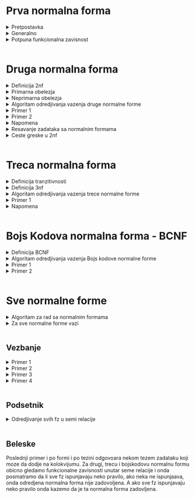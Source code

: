 # Prva normalna forma 

<details>
  
  <summary> Pretpostavka </summary>
  
  </br>

  - Predpostavljamo da **uvek vazi**
  - Uglavnom ne dolaze zadaci koji ne ispunjavaju ovaj uslov, osim ako nije naznaceno da je neko obelezje skup, slog ili tako nesto

</details>

<details>
  
  <summary> Generalno </summary> <br>

Za sve ostale normalne forme (druga,treca,BK) obicno prvo ***gledamo sve funckionalne zavisnosti*** i da li one ispunjavaju neka pravila, ako **sve** ispunjavaju neka pravila onda je zadovoljena normalna forma u suprotnom nije
  
  </details>
  
<details>
  <summary> Potpuna funkcionalna zavisnost </summary> <br>
  
  Funckionalna zavisnost X->A je **POTPUNA** ako ne postoji podskup od X koji isto odredjuje A
  
</details> <br>

# Druga normalna forma 

<details>
  <summary> Definicija 2nf </summary> <br>
  
![image](https://user-images.githubusercontent.com/45834270/98717036-d45a1880-238c-11eb-8c75-0c0211ccfd71.png)

  
</details>

<details>
  
  <summary> Primarna obelezja </summary> <br>

  - **PRIMARNA** obelezja su obelezja koja pripadaju bilo kom kljucu [mozemo imati vise kljuceva]
  - U literaturi se **primarna** obelezja oznacavaju sa skracenicom **KPR** . 

</details>

<details>
  <summary> Neprimarna obelezja </summary> <br>
  
  - **NEPRIMARNA** obelezja su ona obelezja koja ne pripadaju ni jednom kljucu
  - odnosno, ona obelezja koja se nalaze sa desne strane funkcionalne zavisnosti 
  
</details>

<details>
  <summary> Algoritam odredjivanja vazenja druge normalne forme </summary> <br>
  
### Tumacenje definicije

  - Nadjemo kljuceve i posmatramo sva obelezja koja postoje u kljucu, odnosno sva obelezja podelimo u  **PRIMARNA**(pripadaju barem jednom kljucu) i **NEPRIMARNA** (ne pripadaju ni jednom kljucu)
  - Potom uzmemo bilo koje neprimarno obelezje A ( ne pripada ni jednom kljucu) i uzmemo bilo koji kljuc X
  - Znamo da svaki kljuc sigurno funkcionalno odredjuje svako obelezje a samim tim i svako ne primarno obelezje,
  - Stoga, kljuc X sigurno odredjuje neprimarno obelezje A 
  - Ali ako posmatramo svaki moguci podskup od X-a, recimo podskup Y, znamo sigurno da ne vazi da podskup kljuca odredjuje A

### Ukratko

Iteriramo i proveravamo da li su sve funkcionalne zavisnosti **POTPUNE**, ako nadjemo neku koja nije znaci ne ispunjava uslov Druge normalne forme.
  
</details>

<details>
  <summary> Primer 1 </summary> <br>
  
![image](https://user-images.githubusercontent.com/45834270/98703503-d9629c00-237b-11eb-9fb1-44dd916a5b56.png)

  - dve funkcionalne zavisnosti: BRI -> PRZ + IME + BPI, OZP -> NAP
  - primarna obelezja su: BRI, OZP
  - neprimarna obelezja su: svi ostali

![image](https://user-images.githubusercontent.com/45834270/98704339-d320ef80-237c-11eb-8bed-1f082b0fc0bf.png)

  - Mozemo primetiti nepotpunu funkcionalnu zavisnost BRI + OZP -> NAP jer podskup skupa BRI + OZP je recimo OZP za kojeg vazi da odredju NAP 
  - Zbog ove nepotpune funkcionalne zavisnosti, mozemo reci da ova sema relacije nije u drugoj normalnoj formi 
  
</details>

<details>
  <summary> Primer 2 </summary> <br>
  
![image](https://user-images.githubusercontent.com/45834270/98706787-8ee31e80-237f-11eb-91fa-731b5c34c0fd.png)

![image](https://user-images.githubusercontent.com/45834270/98706859-a3bfb200-237f-11eb-8996-efc6b8735df9.png)

 
</details>

<details>
  <summary> Napomena </summary> <br>
  
  - Kada bismo uzeli **svaku funkcionalnu zavisnost** koja postoji u semi relacije ona bi **morala** da bude **POTPUNA** ( od kljuca ka nekom neprimarnom obelezju ). 
  - Ako **nemamo ni jednu funkcionalnu zavisnost** onda je normalna forma **ZADOVOLJENA**
  - Ako imamo situaciju da svaki kljuc ima samo **jedno obelezje**, znamo odma da je druga normalna forma **ZADOVOLJENA**, jer svaki kljuc ce odredjivati svako neprimarno obelezje, a ne postoje podskupovi kljuca, msm jedini podskup kljuca bi bio *prazna skup*
  
</details>

<details>
  <summary> Resavanje zadataka sa normalnim formama </summary> <br>

### Generalno resavanje zadataka sa nf

  - iz seme relacije izvlacimo funkcionalne zavisnosti koje unutra postoje, pa imamo semu relacije, obelezja i funkcionalne zavisnosti 
  - prvo **nadjemo kljuc**
  - **razvajamo primarna i neprimarna obelezja**
  - gledamo koju normalnu formu proveravamo, ako je recimo u drugoj normalnoj formi, moramo dati argumentaciju zasto je u drugoj normalnoj formi
    - U 2nf je jer ne postoje funkcionalne zavisnosti 
    - U 2nf je jer je kljuc prost i ne postoje potskupovi kljuca(a samim tim nije moguce da postoji nepotupna fz)
    - Nije u 2nf ako nadjemo kontra primer zbog kog nije u 2nf
    - U 2nf je jer smo proverili svaki moguci podskup svakog kljuca ka svakom neprimarnom obelezju i sve fz kljuca ka neprimarnom obelezju su potpune
    
</details>

<details>
  <summary> Ceste greske u 2nf </summary> <br>
  
  - Kolege krenu da proveravaju pravila za sva obelezja, dok kod 2nf se kaze da se pravilo odnosi samo na **NEPRIMARNA** obelezja sa desne strane funkcionalnih zavisnosti
  
</details> <br>
  
# Treca normalna forma 

<details>
  <summary> Definicija tranzitivnosti </summary> <br>
  
![image](https://user-images.githubusercontent.com/45834270/98717624-99a4b000-238d-11eb-9a70-d3736686416c.png)

### Tumacenje

  - X->A nije tranzitivno ukoliko ne postoji bar jedna od dve grane (X-> Y grana i Y->A grana) ili ukoliko postoji grana Y->X
  
</details>

<details>
  <summary> Definicija 3nf </summary> <br>
  
### Definicija

![image](https://user-images.githubusercontent.com/45834270/98718216-6e6e9080-238e-11eb-92c3-ca73cfbd09c3.png)

### Tumacenje definicije
  - samo za **NEPRIMARNA** obelezja koja ne pripadaju ni jednom kljucu(nalaze se sa desne strane funkcionalne zavisnosti), kada uzmemo bilo koji kljuc, sada ce kljuc sigurno odredjivati to obelezje (znaci sigurno vazi X->A)
  - ukoliko postoji neko Y, tako da Y->A nije trivijalna fz (posto je X kljuc, X ce sigurno odredjivati i Y) onda sigurno mora vaziti da Y odredjuje X (tada je Y neki nadskup kljuca) 
  
</details>

<details>
  <summary> Algoritam odredjivanja vazenja trece normalne forme  </summary> <br>
  
Najlakse se proverava na sledeci nacin:

  - posmatramo sve funckionalne zavisnosti koje imamo  u skupu
  - gledamo da li se desava situacija da je negde sa desne strane neko neprimarno obelezje a sa leve strane nesto sto 
funkcionalno ne odredjuje ni jedan kljuc
  - ako imamo tu situaciju to definitivno znaci da imamo neku tranzitivnu FZ od kljuca ka nekom neprimarnom obelezju

</details>

<details>
  <summary> Primer 1 </summary> <br>

![image](https://user-images.githubusercontent.com/45834270/98723485-bc859300-2392-11eb-9385-f1d933efe99c.png)

  - kljuc seme je: OZN 
  - posto kljuc ima jedno obelezje, zakljucujemo da su sva **neprimarna** obelezja u **potpunoj** fz u odnosu na svaki kljuc (zbog toga je zadovoljena 2nf)
  - a posto postoji **tranzitivna fz** od **kljuca** do **neprimarnog** obelezja, srusili smo 3nf, jer da bi srusili 3nf, dovoljno je samo jedan kontra primer (bas kao ovaj) koji pokazuje **tranzitivnost** od **kljuca** ka **neprimarnom** obelezju

</details>

<details>
  <summary> Napomena </summary> <br>

  - Za 3nf nemamo neku precicu kao kod 2nf gde cim vidimo da kljuc ima jedno obelezje mi zakljucujemo da su sva **neprimarna** obelezja u **potpunoj** fz u odnosu na svaki kljuc
  - Najbolje za 3nf je da nadjemo *kontra primer* koji pokazuje **tranzitivnost** od **kljuca** ka **neprimarnom** obelezju i kazemo da zbog tog kontra primera, 3nf nije zadovoljena 
  - Ako imamo situaciju da nemamo neprimarna obelezja, samim tim nemamo tranzitivnost iz kljuca u neprimarno obelezje jer ga nema, te zakljucujemo da ako **nemamo neprimarno obelezje**, **zadovoljena** je 3nf
  - Ako imamo situaciju da **ne postoje funkcionalne zavisnosti**(trivijalne ne gledamo) onda je sigurno **zadovoljena** 3nf

</details> <br>

# Bojs Kodova normalna forma - BCNF

<details> 
  <summary> Definicija BCNF </summary> <br>
  
![image](https://user-images.githubusercontent.com/45834270/98741568-2dd23f80-23ad-11eb-8546-78e05a493934.png)

### Tumacenje definicije

  - uzmemo **bilo koji** atribut
  - posmatramo **bilo koji** skup obelezja Y, tako da Y ne sadrzi A
  - u koliko postoji neka ne trivijalna fz Y->A onda postoji neki kljuc koji je podskup leve strane(podskup Y-a)

U zavisnosti od 3nf, BCNF je strozija bas zbog toga sto je rec o **bilo kom atributu** a ne samo o **neprimarnom atributu**
  
</details>

<details>
  
  <summary> Algoritam odredjivanja vazenja Bojs kodove normalne forme </summary> <br>
  
  - Svaka netrivijalna FZ **bilo kog atributa** mora da sadrzi kljuc sa leve strane

</details>

<details>
  <summary> Primer 1 </summary> <br>
  
![image](https://user-images.githubusercontent.com/45834270/98748945-04b8ab80-23bb-11eb-8b6c-05afc1820a09.png)

</details>

<details>
  <summary> Primer 2 </summary><br>
  
![image](https://user-images.githubusercontent.com/45834270/98749286-97f1e100-23bb-11eb-9d3f-947caed63861.png)
</details>


<br>


# Sve normalne forme

<details>
  <summary> Algoritam za rad sa normalnim formama </summary> <br>
  
  - [0 korak]: Nadjemo kljuceve i posmatramo sva obelezja koja postoje u kljucu, odnosno sva obelezja podelimo u  **PRIMARNA**(pripadaju barem jednom kljucu) i **NEPRIMARNA** (ne pripadaju ni jednom kljucu)
  - [1 korak]:
  - [2 korak]:
  - [3 korak]:
  
</details>
  
<details>
  <summary> Za sve normalne forme vazi </summary> <br>
  
  - **Sema BP** (CELA BAZA PODATAKA) je u nekoj od normalnih formi ako su **sve seme relacija** u nekoj od normalnih formi. 
  - Ako posmatramo 'redosled' normalnih formi [1nf, 2nf, 3nf, bcnf, 4nf, ...] znamo da ako vazi recimo 3nf, mora da vazi 1nf i 2nf, odnosno ako vazi jedna normalna forma, sve one pre nje moraju da vaze
   moze
     
</details> <br>

## Vezbanje

<details>
  <summary> Primer 1 </summary> <br>
  
#### Zadatak

![image](https://user-images.githubusercontent.com/45834270/98749985-29158780-23bd-11eb-9a5f-17b80bcfeb70.png)


#### Resenje

![image](https://user-images.githubusercontent.com/45834270/98750002-33378600-23bd-11eb-9af5-de34b3c63190.png)

  - nije u 2nf jer podskup kljuca moze da izvede neko neprimarno obelezje, npr BRI -> IME
  - nije u 3nf jer imamo tranzitivnost kljuca ka neprimarnom obelezju, npr BRI -> NAZSMER
  - posto je palo vec na 2nf, nije ni bilo potrebe ispitivati 3nf ( to je bilo cisto iz edukativne potrebe)
  - a ostaje nam jedino 1nf, za koju uvek **predpostavljamo da vazi**
  
</details>

<details>
  <summary> Primer 2 </summary> <br>

#### Pitanje

U kojoj je normalnoj formi baza ?

#### Odgovor

Posto se baza sastoji od vise sema, gledamo koja je *najlosija* nf koju sve seme zadovoljavaju. Ako imamo 3 seme koje su u bcnf i jedna u 2nf, nasa baza je u 2nf.

</details>

<details>
  <summary> Primer 3 </summary> <br>

![image](https://user-images.githubusercontent.com/45834270/98754927-eb6a2c00-23c7-11eb-988d-ce671b2007b6.png)

</details>

<details>
  <summary> Primer 4 </summary> <br>

  - fora kada **NEMAMO NEPRIMARNA OBELEZJA**
  - primetili smo da imamo 2 kljuca
  - svako od obelezja se nalazi unutar jednog od kljuceva 
  - to znaci da nemamo neprimarna obelezja 
  - u tom slucaju automatski znaci da 2nf i 3nf vaze 

![image](https://user-images.githubusercontent.com/45834270/98755051-1fdde800-23c8-11eb-98f1-064b2234ef31.png)       

</details>

<br>

## Podsetnik

<details>
  <summary> Odredjivanje svih fz u semi relacije </summary> <br>
  
Npr. da bi odredili koje sve fz postoje u semama relacije na slici ispod:
  - pogledamo polazni skup funkcionalnih zavisnosti F
  - onda uradimo njegovu [projekciju](https://github.com/FTN-E2-materials/BazePodataka2/tree/main/baze2%5B20-21%5D/vezbe/v2) po skupu obelezja seme relacije (Student i Prijava u nasem primeru)
  - tada dobijamo skup funkcionalnih zavisnosti koji vazi unutar te male seme relacije 

![image](https://user-images.githubusercontent.com/45834270/98753326-5a458600-23c4-11eb-9433-a050ec1b1ee2.png)

  
</details>

<br>

## Beleske

Poslednji primer i po formi i po tezini odgovoara nekom tezem zadataku koji moze da dodje na kolokvijumu. Za drugi, trecu i bojskodovu normalnu formu obicno gledamo funkcionalne zavisnosti unutar seme relacije i onda posmatramo da li sve fz ispunjavaju neko pravilo, ako neka ne ispunjaava, onda odredjena normalna forma nije zadovoljena. A ako sve fz ispunjavaju neko pravilo onda kazemo da je ta normalna forma zadovljena.






















